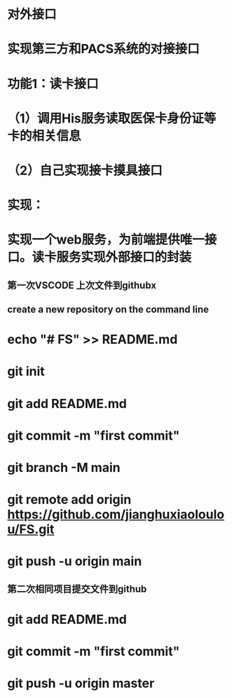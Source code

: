 # 对外接口
# 实现第三方和PACS系统的对接接口
# 功能1：读卡接口
# （1）调用His服务读取医保卡身份证等卡的相关信息
# （2）自己实现接卡摸具接口
#  实现：
# 实现一个web服务，为前端提供唯一接口。读卡服务实现外部接口的封装

## 第一次VSCODE 上次文件到githubx
## create a new repository on the command line
# echo "# FS" >> README.md
# git init
# git add README.md
# git commit -m "first commit"
# git branch -M main
# git remote add origin https://github.com/jianghuxiaoloulou/FS.git
# git push -u origin main


## 第二次相同项目提交文件到github
# git add README.md
# git commit -m "first commit"
# git push -u origin master
